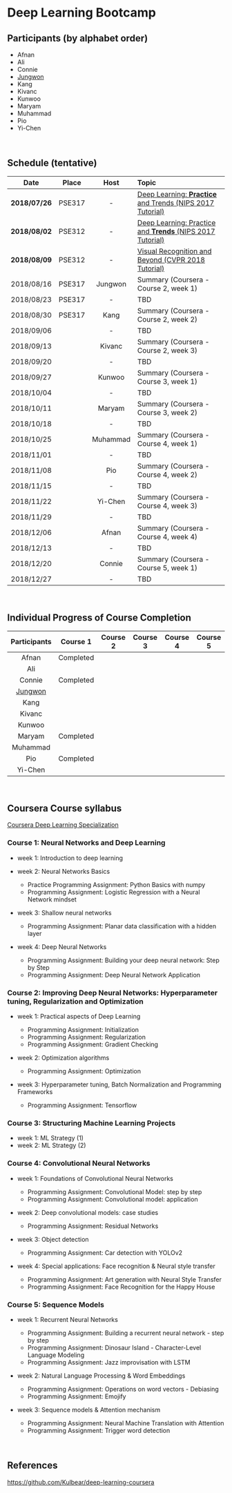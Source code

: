 # Deep Learning Bootcamp


## Participants (by alphabet order)
- Afnan
- Ali
- Connie
- [Jungwon](https://github.com/jungwonkang/study_coursera_deep_learning/)
- Kang
- Kivanc
- Kunwoo
- Maryam
- Muhammad
- Pio
- Yi-Chen
<br/>


## Schedule (tentative)
| Date           | Place      | Host           | Topic                                                                                                             |
|:--------------:|:----------:|:--------------:|:------------------------------------------------------------------------------------------------------------------|
| **2018/07/26** | PSE317     | -              | [Deep Learning: **Practice** and Trends (NIPS 2017 Tutorial)](https://youtu.be/YJnddoa8sHk)                       |
| **2018/08/02** | PSE312     | -              | [Deep Learning: Practice and **Trends** (NIPS 2017 Tutorial)](https://youtu.be/YJnddoa8sHk)                       |
| **2018/08/09** | PSE312     | -              | [Visual Recognition and Beyond (CVPR 2018 Tutorial)](https://youtu.be/m60uJVIE4Ys)                                |
| 2018/08/16     | PSE317     | Jungwon        | Summary (Coursera - Course 2, week 1)                                                                             |
| 2018/08/23     | PSE317     | -              | TBD                                                                                                               |
| 2018/08/30     | PSE317     | Kang           | Summary (Coursera - Course 2, week 2)                                                                             |
| 2018/09/06     |            | -              | TBD                                                                                                               |
| 2018/09/13     |            | Kivanc         | Summary (Coursera - Course 2, week 3)                                                                             |
| 2018/09/20     |            | -              | TBD                                                                                                               |
| 2018/09/27     |            | Kunwoo         | Summary (Coursera - Course 3, week 1)                                                                             |
| 2018/10/04     |            | -              | TBD                                                                                                               |
| 2018/10/11     |            | Maryam         | Summary (Coursera - Course 3, week 2)                                                                             |
| 2018/10/18     |            | -              | TBD                                                                                                               |
| 2018/10/25     |            | Muhammad       | Summary (Coursera - Course 4, week 1)                                                                             |
| 2018/11/01     |            | -              | TBD                                                                                                               |
| 2018/11/08     |            | Pio            | Summary (Coursera - Course 4, week 2)                                                                             |
| 2018/11/15     |            | -              | TBD                                                                                                               |
| 2018/11/22     |            | Yi-Chen        | Summary (Coursera - Course 4, week 3)                                                                             |
| 2018/11/29     |            | -              | TBD                                                                                                               |
| 2018/12/06     |            | Afnan          | Summary (Coursera - Course 4, week 4)                                                                             |
| 2018/12/13     |            | -              | TBD                                                                                                               |
| 2018/12/20     |            | Connie         | Summary (Coursera - Course 5, week 1)                                                                             |
| 2018/12/27     |            | -              | TBD                                                                                                               |
<br/>


## Individual Progress of Course Completion
| Participants                                                             | Course 1  | Course 2  | Course 3  | Course 4  | Course 5  |
|:------------------------------------------------------------------------:|:---------:|:---------:|:---------:|:---------:|:---------:|
| Afnan                                                                    | Completed |           |           |           |           |
| Ali                                                                      |           |           |           |           |           |
| Connie                                                                   | Completed |           |           |           |           |
| [Jungwon](https://github.com/jungwonkang/study_coursera_deep_learning/)  |           |           |           |           |           |
| Kang                                                                     |           |           |           |           |           |
| Kivanc                                                                   |           |           |           |           |           |
| Kunwoo                                                                   |           |           |           |           |           |
| Maryam                                                                   | Completed |           |           |           |           |
| Muhammad                                                                 |           |           |           |           |           |
| Pio                                                                      | Completed |           |           |           |           |
| Yi-Chen                                                                  |           |           |           |           |           |
<br/>


## Coursera Course syllabus
[Coursera Deep Learning Specialization](https://www.coursera.org/specializations/deep-learning)

### Course 1: Neural Networks and Deep Learning
- week 1: Introduction to deep learning
- week 2: Neural Networks Basics
  - Practice Programming Assignment: Python Basics with numpy
  - Programming Assignment: Logistic Regression with a Neural Network mindset
    
- week 3: Shallow neural networks
  - Programming Assignment: Planar data classification with a hidden layer

- week 4: Deep Neural Networks
  - Programming Assignment: Building your deep neural network: Step by Step
  - Programming Assignment: Deep Neural Network Application

### Course 2: Improving Deep Neural Networks: Hyperparameter tuning, Regularization and Optimization
- week 1: Practical aspects of Deep Learning
  - Programming Assignment: Initialization
  - Programming Assignment: Regularization
  - Programming Assignment: Gradient Checking

- week 2: Optimization algorithms
  - Programming Assignment: Optimization

- week 3: Hyperparameter tuning, Batch Normalization and Programming Frameworks
  - Programming Assignment: Tensorflow

### Course 3: Structuring Machine Learning Projects
- week 1: ML Strategy (1)
- week 2: ML Strategy (2)

### Course 4: Convolutional Neural Networks
- week 1: Foundations of Convolutional Neural Networks
  - Programming Assignment: Convolutional Model: step by step
  - Programming Assignment: Convolutional model: application

- week 2: Deep convolutional models: case studies
  - Programming Assignment: Residual Networks

- week 3: Object detection
  - Programming Assignment: Car detection with YOLOv2

- week 4: Special applications: Face recognition & Neural style transfer
  - Programming Assignment: Art generation with Neural Style Transfer
  - Programming Assignment: Face Recognition for the Happy House

### Course 5: Sequence Models
- week 1: Recurrent Neural Networks
  - Programming Assignment: Building a recurrent neural network - step by step
  - Programming Assignment: Dinosaur Island - Character-Level Language Modeling
  - Programming Assignment: Jazz improvisation with LSTM

- week 2: Natural Language Processing & Word Embeddings
  - Programming Assignment: Operations on word vectors - Debiasing
  - Programming Assignment: Emojify

- week 3: Sequence models & Attention mechanism
  - Programming Assignment: Neural Machine Translation with Attention
  - Programming Assignment: Trigger word detection
<br/>

## References
https://github.com/Kulbear/deep-learning-coursera

